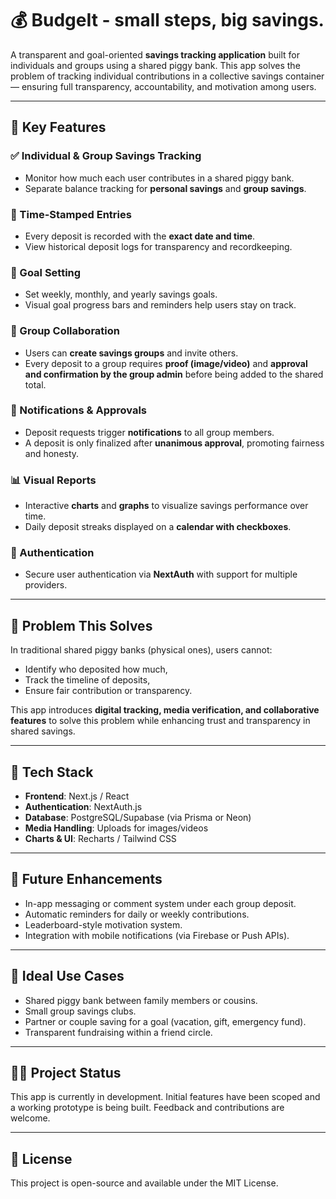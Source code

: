 # 💰 BudgeIt - small steps, big savings.

A transparent and goal-oriented **savings tracking application** built for individuals and groups using a shared piggy bank. This app solves the problem of tracking individual contributions in a collective savings container — ensuring full transparency, accountability, and motivation among users.

---

## 🚀 Key Features

### ✅ Individual & Group Savings Tracking
- Monitor how much each user contributes in a shared piggy bank.
- Separate balance tracking for **personal savings** and **group savings**.

### 📅 Time-Stamped Entries
- Every deposit is recorded with the **exact date and time**.
- View historical deposit logs for transparency and recordkeeping.

### 🎯 Goal Setting
- Set weekly, monthly, and yearly savings goals.
- Visual goal progress bars and reminders help users stay on track.

### 👥 Group Collaboration
- Users can **create savings groups** and invite others.
- Every deposit to a group requires **proof (image/video)** and **approval and confirmation by the group admin** before being added to the shared total.

### 🔔 Notifications & Approvals
- Deposit requests trigger **notifications** to all group members.
- A deposit is only finalized after **unanimous approval**, promoting fairness and honesty.

### 📊 Visual Reports
- Interactive **charts** and **graphs** to visualize savings performance over time.
- Daily deposit streaks displayed on a **calendar with checkboxes**.

### 🔐 Authentication
- Secure user authentication via **NextAuth** with support for multiple providers.

---

## 🧠 Problem This Solves

In traditional shared piggy banks (physical ones), users cannot:
- Identify who deposited how much,
- Track the timeline of deposits,
- Ensure fair contribution or transparency.

This app introduces **digital tracking, media verification, and collaborative features** to solve this problem while enhancing trust and transparency in shared savings.

---

## 📱 Tech Stack

- **Frontend**: Next.js / React
- **Authentication**: NextAuth.js
- **Database**: PostgreSQL/Supabase (via Prisma or Neon)
- **Media Handling**: Uploads for images/videos
- **Charts & UI**: Recharts / Tailwind CSS

---

## 📝 Future Enhancements

- In-app messaging or comment system under each group deposit.
- Automatic reminders for daily or weekly contributions.
- Leaderboard-style motivation system.
- Integration with mobile notifications (via Firebase or Push APIs).

---

## 👥 Ideal Use Cases

- Shared piggy bank between family members or cousins.
- Small group savings clubs.
- Partner or couple saving for a goal (vacation, gift, emergency fund).
- Transparent fundraising within a friend circle.

---

## 🧑‍💻 Project Status

This app is currently in development. Initial features have been scoped and a working prototype is being built. Feedback and contributions are welcome.

---

## 📄 License

This project is open-source and available under the MIT License.
